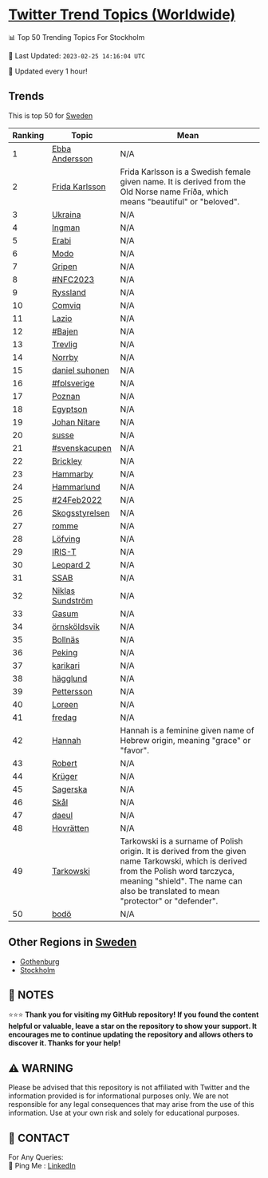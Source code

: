 [Twitter Trend Topics (Worldwide)](https://github.com/ErcinDedeoglu/Twitter-Trend-Topics)
==========


📊 Top 50 Trending Topics For Stockholm

📆 Last Updated: `2023-02-25 14:16:04 UTC`

🔧 Updated every 1 hour!


## Trends

This is top 50 for [Sweden](</Sweden>)

| Ranking | Topic | Mean |
| ------- | ------------ | ------------ |
| 1 | [Ebba Andersson](http://twitter.com/search?q=Ebba+Andersson) | N/A |
| 2 | [Frida Karlsson](http://twitter.com/search?q=Frida+Karlsson) | Frida Karlsson is a Swedish female given name. It is derived from the Old Norse name Fríða, which means "beautiful" or "beloved". |
| 3 | [Ukraina](http://twitter.com/search?q=Ukraina) | N/A |
| 4 | [Ingman](http://twitter.com/search?q=Ingman) | N/A |
| 5 | [Erabi](http://twitter.com/search?q=Erabi) | N/A |
| 6 | [Modo](http://twitter.com/search?q=Modo) | N/A |
| 7 | [Gripen](http://twitter.com/search?q=Gripen) | N/A |
| 8 | [#NFC2023](http://twitter.com/search?q=%23NFC2023) | N/A |
| 9 | [Ryssland](http://twitter.com/search?q=Ryssland) | N/A |
| 10 | [Comviq](http://twitter.com/search?q=Comviq) | N/A |
| 11 | [Lazio](http://twitter.com/search?q=Lazio) | N/A |
| 12 | [#Bajen](http://twitter.com/search?q=%23Bajen) | N/A |
| 13 | [Trevlig](http://twitter.com/search?q=Trevlig) | N/A |
| 14 | [Norrby](http://twitter.com/search?q=Norrby) | N/A |
| 15 | [daniel suhonen](http://twitter.com/search?q=daniel+suhonen) | N/A |
| 16 | [#fplsverige](http://twitter.com/search?q=%23fplsverige) | N/A |
| 17 | [Poznan](http://twitter.com/search?q=Poznan) | N/A |
| 18 | [Egyptson](http://twitter.com/search?q=Egyptson) | N/A |
| 19 | [Johan Nitare](http://twitter.com/search?q=Johan+Nitare) | N/A |
| 20 | [susse](http://twitter.com/search?q=susse) | N/A |
| 21 | [#svenskacupen](http://twitter.com/search?q=%23svenskacupen) | N/A |
| 22 | [Brickley](http://twitter.com/search?q=Brickley) | N/A |
| 23 | [Hammarby](http://twitter.com/search?q=Hammarby) | N/A |
| 24 | [Hammarlund](http://twitter.com/search?q=Hammarlund) | N/A |
| 25 | [#24Feb2022](http://twitter.com/search?q=%2324Feb2022) | N/A |
| 26 | [Skogsstyrelsen](http://twitter.com/search?q=Skogsstyrelsen) | N/A |
| 27 | [romme](http://twitter.com/search?q=romme) | N/A |
| 28 | [Löfving](http://twitter.com/search?q=L%c3%b6fving) | N/A |
| 29 | [IRIS-T](http://twitter.com/search?q=IRIS-T) | N/A |
| 30 | [Leopard 2](http://twitter.com/search?q=Leopard+2) | N/A |
| 31 | [SSAB](http://twitter.com/search?q=SSAB) | N/A |
| 32 | [Niklas Sundström](http://twitter.com/search?q=Niklas+Sundstr%c3%b6m) | N/A |
| 33 | [Gasum](http://twitter.com/search?q=Gasum) | N/A |
| 34 | [örnsköldsvik](http://twitter.com/search?q=%c3%b6rnsk%c3%b6ldsvik) | N/A |
| 35 | [Bollnäs](http://twitter.com/search?q=Bolln%c3%a4s) | N/A |
| 36 | [Peking](http://twitter.com/search?q=Peking) | N/A |
| 37 | [karikari](http://twitter.com/search?q=karikari) | N/A |
| 38 | [hägglund](http://twitter.com/search?q=h%c3%a4gglund) | N/A |
| 39 | [Pettersson](http://twitter.com/search?q=Pettersson) | N/A |
| 40 | [Loreen](http://twitter.com/search?q=Loreen) | N/A |
| 41 | [fredag](http://twitter.com/search?q=fredag) | N/A |
| 42 | [Hannah](http://twitter.com/search?q=Hannah) | Hannah is a feminine given name of Hebrew origin, meaning "grace" or "favor". |
| 43 | [Robert](http://twitter.com/search?q=Robert) | N/A |
| 44 | [Krüger](http://twitter.com/search?q=Kr%c3%bcger) | N/A |
| 45 | [Sagerska](http://twitter.com/search?q=Sagerska) | N/A |
| 46 | [Skål](http://twitter.com/search?q=Sk%c3%a5l) | N/A |
| 47 | [daeul](http://twitter.com/search?q=daeul) | N/A |
| 48 | [Hovrätten](http://twitter.com/search?q=Hovr%c3%a4tten) | N/A |
| 49 | [Tarkowski](http://twitter.com/search?q=Tarkowski) | Tarkowski is a surname of Polish origin. It is derived from the given name Tarkowski, which is derived from the Polish word tarczyca, meaning "shield". The name can also be translated to mean "protector" or "defender". |
| 50 | [bodö](http://twitter.com/search?q=bod%c3%b6) | N/A |



## Other Regions in [Sweden](</Sweden>)

* [Gothenburg](</Sweden/Gothenburg.md>)
* [Stockholm](</Sweden/Stockholm.md>)



## 📝 NOTES

⭐⭐⭐ **Thank you for visiting my GitHub repository! If you found the content helpful or valuable, leave a star on the repository to show your support. It encourages me to continue updating the repository and allows others to discover it. Thanks for your help!**


## ⚠️ WARNING

Please be advised that this repository is not affiliated with Twitter and the information provided is for informational purposes only. We are not responsible for any legal consequences that may arise from the use of this information. Use at your own risk and solely for educational purposes.


## 📨 CONTACT

 For Any Queries:  
            🏓 Ping Me : [LinkedIn](https://www.linkedin.com/in/ercindedeoglu/)
